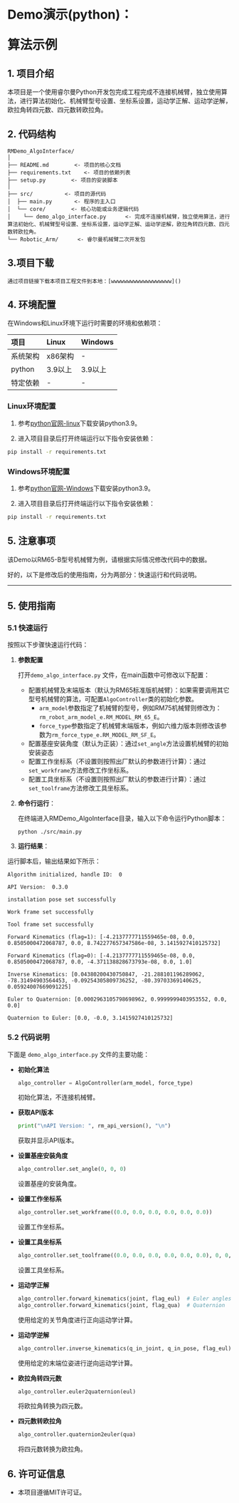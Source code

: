 # <p class="hidden">Demo演示(python)：</p>算法示例

## 1. 项目介绍

本项目是一个使用睿尔曼Python开发包完成工程完成不连接机械臂，独立使用算法，进行算法初始化、机械臂型号设置、坐标系设置，运动学正解、运动学逆解，欧拉角转四元数、四元数转欧拉角。

## 2. 代码结构

```
RMDemo_AlgoInterface/
│
├── README.md        <- 项目的核心文档
├── requirements.txt    <- 项目的依赖列表
├── setup.py        <- 项目的安装脚本
│
├── src/          <- 项目的源代码
│  ├── main.py       <- 程序的主入口
│  └── core/        <- 核心功能或业务逻辑代码
│    └── demo_algo_interface.py      <- 完成不连接机械臂，独立使用算法，进行算法初始化、机械臂型号设置、坐标系设置，运动学正解、运动学逆解，欧拉角转四元数、四元数转欧拉角。
└── Robotic_Arm/      <- 睿尔曼机械臂二次开发包
```

## 3.项目下载

    通过项目链接下载本项目工程文件到本地：[wwwwwwwwwwwwwwwwwww]()

## 4. 环境配置

在Windows和Linux环境下运行时需要的环境和依赖项：

| 项目         | Linux     | Windows   |
| :--          | :--       | :--       |
| 系统架构     | x86架构   | -         |
| python       | 3.9以上   | 3.9以上   |
| 特定依赖     | -         | -         |

### Linux环境配置

   1. 参考[python官网-linux](https://www.python.org/downloads/source/)下载安装python3.9。

   2. 进入项目目录后打开终端运行以下指令安装依赖：

```bash
pip install -r requirements.txt
```

### Windows环境配置

   1. 参考[python官网-Windows](https://www.python.org/downloads/windows/)下载安装python3.9。

   2. 进入项目目录后打开终端运行以下指令安装依赖：

```bash
pip install -r requirements.txt
```

## 5. 注意事项

该Demo以RM65-B型号机械臂为例，请根据实际情况修改代码中的数据。

好的，以下是修改后的使用指南，分为两部分：快速运行和代码说明。

---

## 5. 使用指南

### 5.1 快速运行

按照以下步骤快速运行代码：

1. **参数配置**

   打开`demo_algo_interface.py` 文件，在main函数中可修改以下配置：

   - 配置机械臂及末端版本（默认为RM65标准版机械臂）：如果需要调用其它型号机械臂的算法，可配置`AlgoController`类的初始化参数。
     - `arm_model`参数指定了机械臂的型号，例如RM75机械臂则修改为：`rm_robot_arm_model_e.RM_MODEL_RM_65_E`。
     - `force_type`参数指定了机械臂末端版本，例如六维力版本则修改该参数为`rm_force_type_e.RM_MODEL_RM_SF_E`。
   - 配置基座安装角度（默认为正装）：通过`set_angle`方法设置机械臂的初始安装姿态
   - 配置工作坐标系（不设置则按照出厂默认的参数进行计算）：通过`set_workframe`方法修改工作坐标系。
   - 配置工具坐标系（不设置则按照出厂默认的参数进行计算）：通过`set_toolframe`方法修改工具坐标系。

2. **命令行运行**：

   在终端进入RMDemo_AlgoInterface目录，输入以下命令运行Python脚本：

   ```
   python ./src/main.py
   ```

3. **运行结果**：

运行脚本后，输出结果如下所示：

```
Algorithm initialized, handle ID:  0

API Version:  0.3.0 

installation pose set successfully

Work frame set successfully

Tool frame set successfully

Forward Kinematics (flag=1): [-4.2137777711559465e-08, 0.0, 0.8505000472068787, 0.0, 8.742277657347586e-08, 3.1415927410125732]

Forward Kinematics (flag=0): [-4.2137777711559465e-08, 0.0, 0.8505000472068787, 0.0, -4.371138828673793e-08, 0.0, 1.0]

Inverse Kinematics: [0.04380200430750847, -21.288101196289062, -78.31494903564453, -0.09254305809736252, -80.39703369140625, 0.05924007669091225]

Euler to Quaternion: [0.0002963105798698962, 0.9999999403953552, 0.0, 0.0]

Quaternion to Euler: [0.0, -0.0, 3.1415927410125732]
```

### **5.2 代码说明**

下面是 `demo_algo_interface.py` 文件的主要功能：

- **初始化算法**

    ```python
    algo_controller = AlgoController(arm_model, force_type)
    ```
    初始化算法，不连接机械臂。

- **获取API版本**

    ```python
    print("\nAPI Version: ", rm_api_version(), "\n")
    ```
    获取并显示API版本。

- **设置基座安装角度**

    ```python
    algo_controller.set_angle(0, 0, 0)
    ```
    设置基座的安装角度。

- **设置工作坐标系**

    ```python
    algo_controller.set_workframe((0.0, 0.0, 0.0, 0.0, 0.0, 0.0))
    ```
    设置工作坐标系。

- **设置工具坐标系**

    ```python
    algo_controller.set_toolframe((0.0, 0.0, 0.0, 0.0, 0.0, 0.0), 0, 0, 0, 0)
    ```
    设置工具坐标系。

- **运动学正解**

    ```python
    algo_controller.forward_kinematics(joint, flag_eul)  # Euler angles
    algo_controller.forward_kinematics(joint, flag_qua)  # Quaternion
    ```
    使用给定的关节角度进行正向运动学计算。

- **运动学逆解**

    ```python
    algo_controller.inverse_kinematics(q_in_joint, q_in_pose, flag_eul)
    ```
    使用给定的末端位姿进行逆向运动学计算。

- **欧拉角转四元数**

    ```python
    algo_controller.euler2quaternion(eul)
    ```
    将欧拉角转换为四元数。

- **四元数转欧拉角**

    ```python
    algo_controller.quaternion2euler(qua)
    ```
    将四元数转换为欧拉角。

## 6. 许可证信息

- 本项目遵循MIT许可证。
